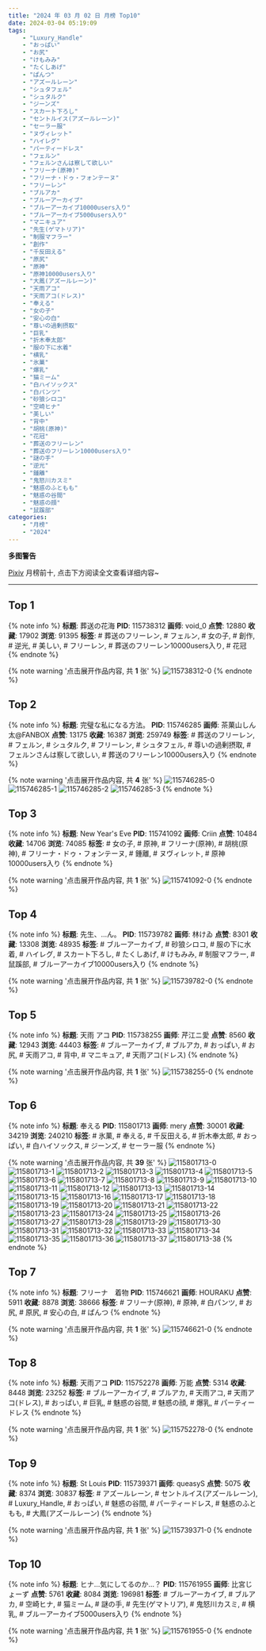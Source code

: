 ```yaml
---
title: "2024 年 03 月 02 日 月榜 Top10"
date: 2024-03-04 05:19:09
tags:
    - "Luxury_Handle"
    - "おっぱい"
    - "お尻"
    - "けもみみ"
    - "たくしあげ"
    - "ぱんつ"
    - "アズールレーン"
    - "シュタフェル"
    - "シュタルク"
    - "ジーンズ"
    - "スカート下ろし"
    - "セントルイス(アズールレーン)"
    - "セーラー服"
    - "ヌヴィレット"
    - "ハイレグ"
    - "パーティードレス"
    - "フェルン"
    - "フェルンさんは察して欲しい"
    - "フリーナ(原神)"
    - "フリーナ・ドゥ・フォンテーヌ"
    - "フリーレン"
    - "ブルアカ"
    - "ブルーアーカイブ"
    - "ブルーアーカイブ10000users入り"
    - "ブルーアーカイブ5000users入り"
    - "マニキュア"
    - "先生(ゲマトリア)"
    - "制服マフラー"
    - "創作"
    - "千反田える"
    - "原尻"
    - "原神"
    - "原神10000users入り"
    - "大鳳(アズールレーン)"
    - "天雨アコ"
    - "天雨アコ(ドレス)"
    - "奉える"
    - "女の子"
    - "安心の白"
    - "尊いの過剰摂取"
    - "巨乳"
    - "折木奉太郎"
    - "服の下に水着"
    - "横乳"
    - "氷菓"
    - "爆乳"
    - "猫ミーム"
    - "白ハイソックス"
    - "白パンツ"
    - "砂狼シロコ"
    - "空崎ヒナ"
    - "美しい"
    - "背中"
    - "胡桃(原神)"
    - "花冠"
    - "葬送のフリーレン"
    - "葬送のフリーレン10000users入り"
    - "謎の手"
    - "逆光"
    - "鍾離"
    - "鬼怒川カスミ"
    - "魅惑のふともも"
    - "魅惑の谷間"
    - "魅惑の顔"
    - "鼠蹊部"
categories:
    - "月榜"
    - "2024"
---
```


<i class="fa fa-triangle-exclamation"></i>**多图警告**<i class="fa fa-triangle-exclamation"></i>

[Pixiv](https://www.pixiv.net/) 月榜前十, 点击下方阅读全文查看详细内容~

<!-- more -->

---

## Top 1

{% note info %}
**标题**: 葬送の花海
**PID**: 115738312 **画师**: void_0
**点赞**: 12880 **收藏**: 17902 **浏览**: 91395
**标签**: # 葬送のフリーレン, # フェルン, # 女の子, # 創作, # 逆光, # 美しい, # フリーレン, # 葬送のフリーレン10000users入り, # 花冠
{% endnote %}

{% note warning '点击展开作品内容, 共 **1** 张' %}
![115738312-0](https://i.pixiv.re/img-original/img/2024/02/04/00/01/06/115738312_p0.jpg)
{% endnote %}

## Top 2

{% note info %}
**标题**: 完璧な私になる方法。
**PID**: 115746285 **画师**: 茶菓山しん太@FANBOX
**点赞**: 13175 **收藏**: 16387 **浏览**: 259749
**标签**: # 葬送のフリーレン, # フェルン, # シュタルク, # フリーレン, # シュタフェル, # 尊いの過剰摂取, # フェルンさんは察して欲しい, # 葬送のフリーレン10000users入り
{% endnote %}

{% note warning '点击展开作品内容, 共 **4** 张' %}
![115746285-0](https://i.pixiv.re/img-original/img/2024/02/04/07/31/03/115746285_p0.jpg)
![115746285-1](https://i.pixiv.re/img-original/img/2024/02/04/07/31/03/115746285_p1.jpg)
![115746285-2](https://i.pixiv.re/img-original/img/2024/02/04/07/31/03/115746285_p2.jpg)
![115746285-3](https://i.pixiv.re/img-original/img/2024/02/04/07/31/03/115746285_p3.jpg)
{% endnote %}

## Top 3

{% note info %}
**标题**: New Year's Eve
**PID**: 115741092 **画师**: Criin
**点赞**: 10484 **收藏**: 14706 **浏览**: 74085
**标签**: # 女の子, # 原神, # フリーナ(原神), # 胡桃(原神), # フリーナ・ドゥ・フォンテーヌ, # 鍾離, # ヌヴィレット, # 原神10000users入り
{% endnote %}

{% note warning '点击展开作品内容, 共 **1** 张' %}
![115741092-0](https://i.pixiv.re/img-original/img/2024/02/04/01/21/49/115741092_p0.png)
{% endnote %}

## Top 4

{% note info %}
**标题**: 先生、…ん。
**PID**: 115739782 **画师**: 林けゐ
**点赞**: 8301 **收藏**: 13308 **浏览**: 48935
**标签**: # ブルーアーカイブ, # 砂狼シロコ, # 服の下に水着, # ハイレグ, # スカート下ろし, # たくしあげ, # けもみみ, # 制服マフラー, # 鼠蹊部, # ブルーアーカイブ10000users入り
{% endnote %}

{% note warning '点击展开作品内容, 共 **1** 张' %}
![115739782-0](https://i.pixiv.re/img-original/img/2024/02/04/00/36/15/115739782_p0.png)
{% endnote %}

## Top 5

{% note info %}
**标题**: 天雨 アコ
**PID**: 115738255 **画师**: 芹江ニ愛
**点赞**: 8560 **收藏**: 12943 **浏览**: 44403
**标签**: # ブルーアーカイブ, # ブルアカ, # おっぱい, # お尻, # 天雨アコ, # 背中, # マニキュア, # 天雨アコ(ドレス)
{% endnote %}

{% note warning '点击展开作品内容, 共 **1** 张' %}
![115738255-0](https://i.pixiv.re/img-original/img/2024/02/04/00/00/44/115738255_p0.jpg)
{% endnote %}

## Top 6

{% note info %}
**标题**: 奉える
**PID**: 115801713 **画师**: mery
**点赞**: 30001 **收藏**: 34219 **浏览**: 240210
**标签**: # 氷菓, # 奉える, # 千反田える, # 折木奉太郎, # おっぱい, # 白ハイソックス, # ジーンズ, # セーラー服
{% endnote %}

{% note warning '点击展开作品内容, 共 **39** 张' %}
![115801713-0](https://i.pixiv.re/img-original/img/2024/02/06/01/00/10/115801713_p0.png)
![115801713-1](https://i.pixiv.re/img-original/img/2024/02/06/01/00/10/115801713_p1.png)
![115801713-2](https://i.pixiv.re/img-original/img/2024/02/06/01/00/10/115801713_p2.png)
![115801713-3](https://i.pixiv.re/img-original/img/2024/02/06/01/00/10/115801713_p3.png)
![115801713-4](https://i.pixiv.re/img-original/img/2024/02/06/01/00/10/115801713_p4.png)
![115801713-5](https://i.pixiv.re/img-original/img/2024/02/06/01/00/10/115801713_p5.png)
![115801713-6](https://i.pixiv.re/img-original/img/2024/02/06/01/00/10/115801713_p6.png)
![115801713-7](https://i.pixiv.re/img-original/img/2024/02/06/01/00/10/115801713_p7.png)
![115801713-8](https://i.pixiv.re/img-original/img/2024/02/06/01/00/10/115801713_p8.png)
![115801713-9](https://i.pixiv.re/img-original/img/2024/02/06/01/00/10/115801713_p9.png)
![115801713-10](https://i.pixiv.re/img-original/img/2024/02/06/01/00/10/115801713_p10.png)
![115801713-11](https://i.pixiv.re/img-original/img/2024/02/06/01/00/10/115801713_p11.png)
![115801713-12](https://i.pixiv.re/img-original/img/2024/02/06/01/00/10/115801713_p12.png)
![115801713-13](https://i.pixiv.re/img-original/img/2024/02/06/01/00/10/115801713_p13.png)
![115801713-14](https://i.pixiv.re/img-original/img/2024/02/06/01/00/10/115801713_p14.png)
![115801713-15](https://i.pixiv.re/img-original/img/2024/02/06/01/00/10/115801713_p15.png)
![115801713-16](https://i.pixiv.re/img-original/img/2024/02/06/01/00/10/115801713_p16.png)
![115801713-17](https://i.pixiv.re/img-original/img/2024/02/06/01/00/10/115801713_p17.png)
![115801713-18](https://i.pixiv.re/img-original/img/2024/02/06/01/00/10/115801713_p18.png)
![115801713-19](https://i.pixiv.re/img-original/img/2024/02/06/01/00/10/115801713_p19.png)
![115801713-20](https://i.pixiv.re/img-original/img/2024/02/06/01/00/10/115801713_p20.png)
![115801713-21](https://i.pixiv.re/img-original/img/2024/02/06/01/00/10/115801713_p21.png)
![115801713-22](https://i.pixiv.re/img-original/img/2024/02/06/01/00/10/115801713_p22.png)
![115801713-23](https://i.pixiv.re/img-original/img/2024/02/06/01/00/10/115801713_p23.png)
![115801713-24](https://i.pixiv.re/img-original/img/2024/02/06/01/00/10/115801713_p24.png)
![115801713-25](https://i.pixiv.re/img-original/img/2024/02/06/01/00/10/115801713_p25.png)
![115801713-26](https://i.pixiv.re/img-original/img/2024/02/06/01/00/10/115801713_p26.png)
![115801713-27](https://i.pixiv.re/img-original/img/2024/02/06/01/00/10/115801713_p27.png)
![115801713-28](https://i.pixiv.re/img-original/img/2024/02/06/01/00/10/115801713_p28.png)
![115801713-29](https://i.pixiv.re/img-original/img/2024/02/06/01/00/10/115801713_p29.png)
![115801713-30](https://i.pixiv.re/img-original/img/2024/02/06/01/00/10/115801713_p30.png)
![115801713-31](https://i.pixiv.re/img-original/img/2024/02/06/01/00/10/115801713_p31.png)
![115801713-32](https://i.pixiv.re/img-original/img/2024/02/06/01/00/10/115801713_p32.png)
![115801713-33](https://i.pixiv.re/img-original/img/2024/02/06/01/00/10/115801713_p33.png)
![115801713-34](https://i.pixiv.re/img-original/img/2024/02/06/01/00/10/115801713_p34.png)
![115801713-35](https://i.pixiv.re/img-original/img/2024/02/06/01/00/10/115801713_p35.png)
![115801713-36](https://i.pixiv.re/img-original/img/2024/02/06/01/00/10/115801713_p36.png)
![115801713-37](https://i.pixiv.re/img-original/img/2024/02/06/01/00/10/115801713_p37.png)
![115801713-38](https://i.pixiv.re/img-original/img/2024/02/06/01/00/10/115801713_p38.png)
{% endnote %}

## Top 7

{% note info %}
**标题**: フリーナ　着物
**PID**: 115746621 **画师**: HOURAKU
**点赞**: 5911 **收藏**: 8878 **浏览**: 38666
**标签**: # フリーナ(原神), # 原神, # 白パンツ, # お尻, # 原尻, # 安心の白, # ぱんつ
{% endnote %}

{% note warning '点击展开作品内容, 共 **1** 张' %}
![115746621-0](https://i.pixiv.re/img-original/img/2024/02/04/08/00/00/115746621_p0.jpg)
{% endnote %}

## Top 8

{% note info %}
**标题**: 天雨アコ
**PID**: 115752278 **画师**: 万能
**点赞**: 5314 **收藏**: 8448 **浏览**: 23252
**标签**: # ブルーアーカイブ, # ブルアカ, # 天雨アコ, # 天雨アコ(ドレス), # おっぱい, # 巨乳, # 魅惑の谷間, # 魅惑の顔, # 爆乳, # パーティードレス
{% endnote %}

{% note warning '点击展开作品内容, 共 **1** 张' %}
![115752278-0](https://i.pixiv.re/img-original/img/2024/02/04/13/00/02/115752278_p0.png)
{% endnote %}

## Top 9

{% note info %}
**标题**: St Louis
**PID**: 115739371 **画师**: queasyS
**点赞**: 5075 **收藏**: 8374 **浏览**: 30837
**标签**: # アズールレーン, # セントルイス(アズールレーン), # Luxury_Handle, # おっぱい, # 魅惑の谷間, # パーティードレス, # 魅惑のふともも, # 大鳳(アズールレーン)
{% endnote %}

{% note warning '点击展开作品内容, 共 **1** 张' %}
![115739371-0](https://i.pixiv.re/img-original/img/2024/02/04/00/24/02/115739371_p0.png)
{% endnote %}

## Top 10

{% note info %}
**标题**: ヒナ…気にしてるのか…？
**PID**: 115761955 **画师**: 比宮じょーず
**点赞**: 5761 **收藏**: 8084 **浏览**: 196981
**标签**: # ブルーアーカイブ, # ブルアカ, # 空崎ヒナ, # 猫ミーム, # 謎の手, # 先生(ゲマトリア), # 鬼怒川カスミ, # 横乳, # ブルーアーカイブ5000users入り
{% endnote %}

{% note warning '点击展开作品内容, 共 **1** 张' %}
![115761955-0](https://i.pixiv.re/img-original/img/2024/02/04/19/17/44/115761955_p0.png)
{% endnote %}
